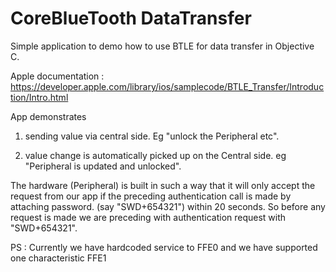 # CoreBlueTooth DataTransfer

Simple application to demo how to use BTLE for data transfer in Objective C.

Apple documentation : https://developer.apple.com/library/ios/samplecode/BTLE_Transfer/Introduction/Intro.html

App demonstrates 

1) sending value via central side. Eg "unlock the Peripheral etc".

2) value change is automatically picked up on the Central side. eg "Peripheral is updated and unlocked".

The hardware (Peripheral) is built in such a way that it will only accept the request from our app if the preceding authentication call is made by attaching password. (say "SWD+654321") within 20 seconds. So before any request is made we are preceding with authentication request with "SWD+654321".

PS : Currently we have hardcoded service to FFE0 and we have supported one characteristic FFE1
